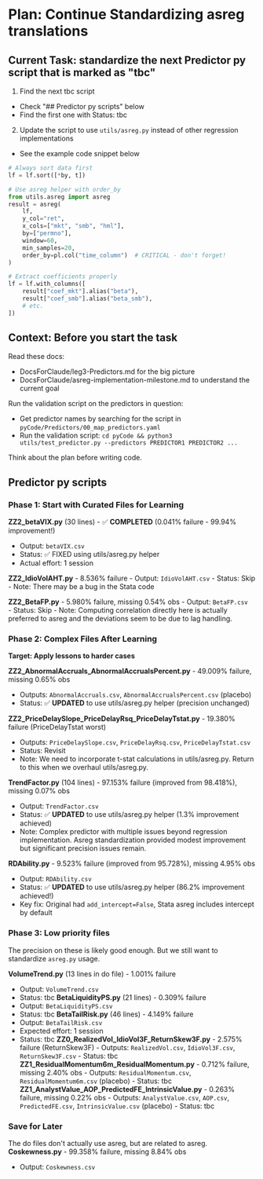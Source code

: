 # Plan: Continue Standardizing asreg translations

## Current Task: standardize the next Predictor py script that is marked as "tbc"
1. Find the next tbc script
  - Check "## Predictor py scripts" below
  - Find the first one with Status: tbc
2. Update the script to use `utils/asreg.py` instead of other regression implementations
  - See the example code snippet below

```python
# Always sort data first
lf = lf.sort([*by, t])

# Use asreg helper with order_by
from utils.asreg import asreg
result = asreg(
    lf, 
    y_col="ret", 
    x_cols=["mkt", "smb", "hml"], 
    by=["permno"], 
    window=60, 
    min_samples=20,
    order_by=pl.col("time_column")  # CRITICAL - don't forget!
)

# Extract coefficients properly
lf = lf.with_columns([
    result["coef_mkt"].alias("beta"),
    result["coef_smb"].alias("beta_smb"),
    # etc.
])
```

## Context: Before you start the task

Read these docs:
- DocsForClaude/leg3-Predictors.md for the big picture
- DocsForClaude/asreg-implementation-milestone.md to understand the current goal

Run the validation script on the predictors in question:
- Get predictor names by searching for the script in `pyCode/Predictors/00_map_predictors.yaml` 
- Run the validation script: `cd pyCode && python3 utils/test_predictor.py --predictors PREDICTOR1 PREDICTOR2 ...`

Think about the plan before writing code.

## Predictor py scripts

### Phase 1: Start with Curated Files for Learning
**ZZ2_betaVIX.py** (30 lines) - ✅ **COMPLETED** (0.041% failure - 99.94% improvement!)
   - Output: `betaVIX.csv`
   - Status: ✅ FIXED using utils/asreg.py helper
   - Actual effort: 1 session

**ZZ2_IdioVolAHT.py** - 8.536% failure
    - Output: `IdioVolAHT.csv`
    - Status: Skip
    - Note: There may be a bug in the Stata code 

**ZZ2_BetaFP.py** - 5.980% failure, missing 0.54% obs
    - Output: `BetaFP.csv`    
    - Status: Skip
    - Note: Computing correlation directly here is actually preferred to asreg and the deviations seem to be due to lag handling.

### Phase 2: Complex Files After Learning
**Target: Apply lessons to harder cases**

**ZZ2_AbnormalAccruals_AbnormalAccrualsPercent.py** - 49.009% failure, missing 0.65% obs
   - Outputs: `AbnormalAccruals.csv`, `AbnormalAccrualsPercent.csv` (placebo)
   - Status: ✅ **UPDATED** to use utils/asreg.py helper (precision unchanged)

**ZZ2_PriceDelaySlope_PriceDelayRsq_PriceDelayTstat.py** - 19.380% failure (PriceDelayTstat worst)
   - Outputs: `PriceDelaySlope.csv`, `PriceDelayRsq.csv`, `PriceDelayTstat.csv`
   - Status: Revisit
   - Note: We need to incorporate t-stat calculations in utils/asreg.py. Return to this when we overhaul utils/asreg.py.

**TrendFactor.py** (104 lines) - 97.153% failure (improved from 98.418%), missing 0.07% obs  
   - Output: `TrendFactor.csv`
   - Status: ✅ **UPDATED** to use utils/asreg.py helper (1.3% improvement achieved)
   - Note: Complex predictor with multiple issues beyond regression implementation. Asreg standardization provided modest improvement but significant precision issues remain.

**RDAbility.py** - 9.523% failure (improved from 95.728%), missing 4.95% obs
   - Output: `RDAbility.csv`
   - Status: ✅ **UPDATED** to use utils/asreg.py helper (86.2% improvement achieved!)
   - Key fix: Original had `add_intercept=False`, Stata asreg includes intercept by default

### Phase 3: Low priority files
The precision on these is likely good enough. But we still want to standardize `asreg.py` usage.

**VolumeTrend.py** (13 lines in do file) - 1.001% failure
   - Output: `VolumeTrend.csv`
   - Status: tbc
**BetaLiquidityPS.py** (21 lines) - 0.309% failure  
   - Output: `BetaLiquidityPS.csv`
   - Status: tbc
**BetaTailRisk.py** (46 lines) - 4.149% failure
   - Output: `BetaTailRisk.csv`
   - Expected effort: 1 session    
   - Status: tbc
**ZZ0_RealizedVol_IdioVol3F_ReturnSkew3F.py** - 2.575% failure (ReturnSkew3F)
    - Outputs: `RealizedVol.csv`, `IdioVol3F.csv`, `ReturnSkew3F.csv`
    - Status: tbc
**ZZ1_ResidualMomentum6m_ResidualMomentum.py** - 0.712% failure, missing 2.40% obs
    - Outputs: `ResidualMomentum.csv`, `ResidualMomentum6m.csv` (placebo)
    - Status: tbc
**ZZ1_AnalystValue_AOP_PredictedFE_IntrinsicValue.py** - 0.263% failure, missing 0.22% obs
    - Outputs: `AnalystValue.csv`, `AOP.csv`, `PredictedFE.csv`, `IntrinsicValue.csv` (placebo)
    - Status: tbc

### Save for Later
The do files don't actually use asreg, but are related to asreg.
**Coskewness.py** - 99.358% failure, missing 8.84% obs
   - Output: `Coskewness.csv`
